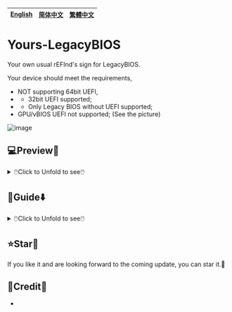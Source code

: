 [English](README.md)|[简体中文](自述文件.md)|[繁體中文](繁體中文.md)
--|--|--

# Yours-LegacyBIOS
Your own usual rEFInd's sign for LegacyBIOS.

Your device should meet the requirements,
- NOT supporting 64bit UEFI,
- - 32bit UEFI supported;
- - Only Legacy BIOS without UEFI supported;
- GPU/vBIOS UEFI not supported; (See the picture)

![image](https://user-images.githubusercontent.com/69227436/213923710-120c5a02-30ea-4005-b2fe-c8e9adc7b6d7.png)

## 💻️Preview👀

<details>
<summary>🖱️Click to Unfold to see🖱️</summary>

<img src="README/about.duet.png">
</details>

## 🧭Guide⬇️

<details>
<summary>🖱️Click to Unfold to see🖱️</summary>

### Cover Boot Record

<details>
<summary>🖱️Click to Unfold to see🖱️</summary>

It need use [DiskGenius](https://www.diskgenius.com/) and Bootice.
#### Backup EFI files
- Open DiskGenius;
- Copy all files from ESP to somewhere else you would like;
#### Format ESP as FAT32
- Open DiskGenius;
- Format ESP as FAT32(Basic data partition);
#### Cover MBR and PBR
- Open Bootice;
- `\Boot_Record\MBR.bin` covers MBR;
- `\Boot_Record\PBR.bin` covers PBR;
#### Turn FAT32 into ESP
- Open DiskGenius;
- Change partition parameters, set the FAT32 as
</details>

 
### Manage ESP

<details>
<summary>🖱️Click to Unfold to see🖱️</summary>

</details>

</details>

## ⭐Star🌟
If you like it and are looking forward to the coming update, you can star it.💫

## 🎉Credit🎊
- 
